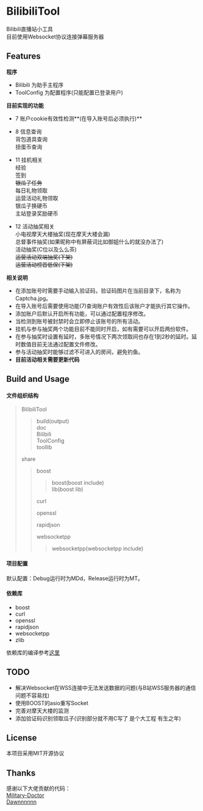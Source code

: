 # BilibiliTool
Bilibili直播站小工具  
目前使用Websocket协议连接弹幕服务器  

## Features  
**程序**  
* Bilibili 为助手主程序  
* ToolConfig 为配置程序(只能配置已登录用户)  

**目前实现的功能**  
* 7 账户cookie有效性检测**(在导入账号后必须执行)**  

* 8 信息查询  
背包道具查询  
扭蛋币查询  

* 11 挂机相关  
经验  
签到  
~~银瓜子任务~~  
每日礼物领取  
运营活动礼物领取  
银瓜子换硬币  
主站登录奖励硬币  

* 12 活动抽奖相关  
小电视摩天大楼抽奖(现在摩天大楼会漏)  
总督事件抽奖(如果昵称中有屏蔽词比如御姐什么的就没办法了)  
活动抽奖(C位以及么么茶)  
~~运营活动双端抽奖(下架)~~  
~~运营活动榜首低保(下架)~~  


**相关说明**  
* 在添加账号时需要手动输入验证码，验证码图片在当前目录下，名称为Captcha.jpg。  
* 在导入账号后需要使用功能(7)查询账户有效性后该账户才能执行其它操作。  
* 添加账户后默认开启所有功能，可以通过配置程序修改。  
* 当检测到账号被封禁时会立即停止该账号的所有活动。  
* 挂机与参与抽奖两个功能目前不能同时开启，如有需要可以开启两份软件。  
* 在参与抽奖时设置有延时，多账号情况下两次领取间也存在1到2秒的延时。延时数值目前无法通过配置文件修改。  
* 参与活动抽奖时能够过滤不可进入的房间，避免钓鱼。  
* **目前活动相关需要更新代码**  

## Build and Usage
#### 文件组织结构

>BilibiliTool  
>>build(output)  
>>doc  
>>Bilibili  
>>ToolConfig  
>>toollib  
>  
>share  
>>boost  
>>>boost(boost include)  
>>>lib(boost lib)  
>>
>>curl  
>>
>>openssl
>>  
>>rapidjson
>>  
>>websocketpp  
>>>websocketpp(websocketpp include)  
>  

#### 项目配置  
默认配置：Debug运行时为MDd，Release运行时为MT。  

#### 依赖库  
* boost  
* curl  
* openssl  
* rapidjson  
* websocketpp  
* zlib

依赖库的编译参考[这里](doc/lib-build.md)

## TODO
* 解决Websocket在WSS连接中无法发送数据的问题(与B站WSS服务器的通信 问题不容易找)
* 使用BOOST的asio重写Socket
* 完善对摩天大楼的监测
* 添加验证码识别领取瓜子(识别部分就不用C写了 是个大工程 有生之年)

## License
本项目采用MIT开源协议  

## Thanks
感谢以下大佬贡献的代码：  
[Military-Doctor](https://github.com/Military-Doctor/Bilibili/)  
[Dawnnnnnn](https://github.com/Dawnnnnnn/bilibili-live-tools/)  
